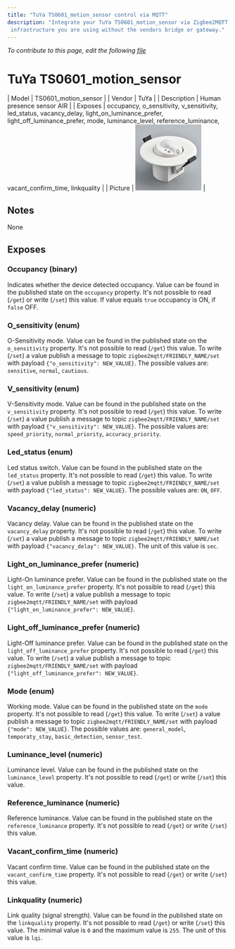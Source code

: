 ```yaml
---
title: "TuYa TS0601_motion_sensor control via MQTT"
description: "Integrate your TuYa TS0601_motion_sensor via Zigbee2MQTT with whatever smart home
 infrastructure you are using without the vendors bridge or gateway."
---
```


*To contribute to this page, edit the following
[file](https://github.com/Koenkk/zigbee2mqtt.io/blob/master/docs/devices/TS0601_motion_sensor.md)*

# TuYa TS0601_motion_sensor

| Model | TS0601_motion_sensor  |
| Vendor  | TuYa  |
| Description | Human presence sensor AIR |
| Exposes | occupancy, o_sensitivity, v_sensitivity, led_status, vacancy_delay, light_on_luminance_prefer, light_off_luminance_prefer, mode, luminance_level, reference_luminance, vacant_confirm_time, linkquality |
| Picture | ![TuYa TS0601_motion_sensor](../images/devices/TS0601_motion_sensor.jpg) |

## Notes

None


## Exposes

### Occupancy (binary)
Indicates whether the device detected occupancy.
Value can be found in the published state on the `occupancy` property.
It's not possible to read (`/get`) or write (`/set`) this value.
If value equals `true` occupancy is ON, if `false` OFF.

### O_sensitivity (enum)
O-Sensitivity mode.
Value can be found in the published state on the `o_sensitivity` property.
It's not possible to read (`/get`) this value.
To write (`/set`) a value publish a message to topic `zigbee2mqtt/FRIENDLY_NAME/set` with payload `{"o_sensitivity": NEW_VALUE}`.
The possible values are: `sensitive`, `normal`, `cautious`.

### V_sensitivity (enum)
V-Sensitivity mode.
Value can be found in the published state on the `v_sensitivity` property.
It's not possible to read (`/get`) this value.
To write (`/set`) a value publish a message to topic `zigbee2mqtt/FRIENDLY_NAME/set` with payload `{"v_sensitivity": NEW_VALUE}`.
The possible values are: `speed_priority`, `normal_priority`, `accuracy_priority`.

### Led_status (enum)
Led status switch.
Value can be found in the published state on the `led_status` property.
It's not possible to read (`/get`) this value.
To write (`/set`) a value publish a message to topic `zigbee2mqtt/FRIENDLY_NAME/set` with payload `{"led_status": NEW_VALUE}`.
The possible values are: `ON`, `OFF`.

### Vacancy_delay (numeric)
Vacancy delay.
Value can be found in the published state on the `vacancy_delay` property.
It's not possible to read (`/get`) this value.
To write (`/set`) a value publish a message to topic `zigbee2mqtt/FRIENDLY_NAME/set` with payload `{"vacancy_delay": NEW_VALUE}`.
The unit of this value is `sec`.

### Light_on_luminance_prefer (numeric)
Light-On luminance prefer.
Value can be found in the published state on the `light_on_luminance_prefer` property.
It's not possible to read (`/get`) this value.
To write (`/set`) a value publish a message to topic `zigbee2mqtt/FRIENDLY_NAME/set` with payload `{"light_on_luminance_prefer": NEW_VALUE}`.

### Light_off_luminance_prefer (numeric)
Light-Off luminance prefer.
Value can be found in the published state on the `light_off_luminance_prefer` property.
It's not possible to read (`/get`) this value.
To write (`/set`) a value publish a message to topic `zigbee2mqtt/FRIENDLY_NAME/set` with payload `{"light_off_luminance_prefer": NEW_VALUE}`.

### Mode (enum)
Working mode.
Value can be found in the published state on the `mode` property.
It's not possible to read (`/get`) this value.
To write (`/set`) a value publish a message to topic `zigbee2mqtt/FRIENDLY_NAME/set` with payload `{"mode": NEW_VALUE}`.
The possible values are: `general_model`, `temporaty_stay`, `basic_detection`, `sensor_test`.

### Luminance_level (numeric)
Luminance level.
Value can be found in the published state on the `luminance_level` property.
It's not possible to read (`/get`) or write (`/set`) this value.

### Reference_luminance (numeric)
Reference luminance.
Value can be found in the published state on the `reference_luminance` property.
It's not possible to read (`/get`) or write (`/set`) this value.

### Vacant_confirm_time (numeric)
Vacant confirm time.
Value can be found in the published state on the `vacant_confirm_time` property.
It's not possible to read (`/get`) or write (`/set`) this value.

### Linkquality (numeric)
Link quality (signal strength).
Value can be found in the published state on the `linkquality` property.
It's not possible to read (`/get`) or write (`/set`) this value.
The minimal value is `0` and the maximum value is `255`.
The unit of this value is `lqi`.

